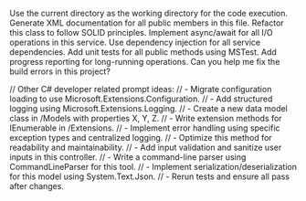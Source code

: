 Use the current directory as the working directory for the code execution.
Generate XML documentation for all public members in this file.
Refactor this class to follow SOLID principles.
Implement async/await for all I/O operations in this service.
Use dependency injection for all service dependencies.
Add unit tests for all public methods using MSTest.
Add progress reporting for long-running operations.
Can you help me fix the build errors in this project?


// Other C# developer related prompt ideas:
// - Migrate configuration loading to use Microsoft.Extensions.Configuration.
// - Add structured logging using Microsoft.Extensions.Logging.
// - Create a new data model class in /Models with properties X, Y, Z.
// - Write extension methods for IEnumerable<T> in /Extensions.
// - Implement error handling using specific exception types and centralized logging.
// - Optimize this method for readability and maintainability.
// - Add input validation and sanitize user inputs in this controller.
// - Write a command-line parser using CommandLineParser for this tool.
// - Implement serialization/deserialization for this model using System.Text.Json.
// - Rerun tests and ensure all pass after changes.
